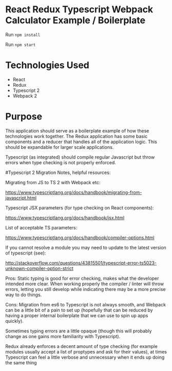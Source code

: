 # React Redux Typescript Webpack Calculator Example / Boilerplate

Run `npm install`

Run `npm start`

# Technologies Used

- React
- Redux
- Typescript 2
- Webpack 2

# Purpose

This application should serve as a boilerplate example of how these technologies work together. The Redux application has some basic components and a reducer that handles all of the application logic. This should be expandable for larger scale applications.

Typescript (as integrated) should compile regular Javascript but throw errors when type checking is not properly enforced.

#Typescript 2 Migration Notes, helpful resources:

Migrating from JS to TS 2 with Webpack etc:

https://www.typescriptlang.org/docs/handbook/migrating-from-javascript.html

Typescript JSX parameters (for type checking on React components):

https://www.typescriptlang.org/docs/handbook/jsx.html

List of acceptable TS parameters:

https://www.typescriptlang.org/docs/handbook/compiler-options.html

If you cannot resolve a module you may need to update to the latest version of typescript (see):

http://stackoverflow.com/questions/43815501/typescript-error-ts5023-unknown-compiler-option-strict

Pros:
Static typing is good for error checking, makes what the developer intended more clear. When working properly the compiler / linter will throw errors, letting you still develop while indicating there may be a more precise way to do things.

Cons:
Migration from es6 to Typescript is not always smooth, and Webpack can be a little bit of a pain to set up (hopefully that can be reduced by having a proper internal boilerplate that we can use to spin up apps quickly).

Sometimes typing errors are a little opaque (though this will probably change as one gains more familiarity with Typescript).

Redux already enforces a decent amount of type checking (for example modules usually accept a list of proptypes and ask for their values), at times Typescript can feel a little verbose and unnecessary when it ends up doing the same thing

